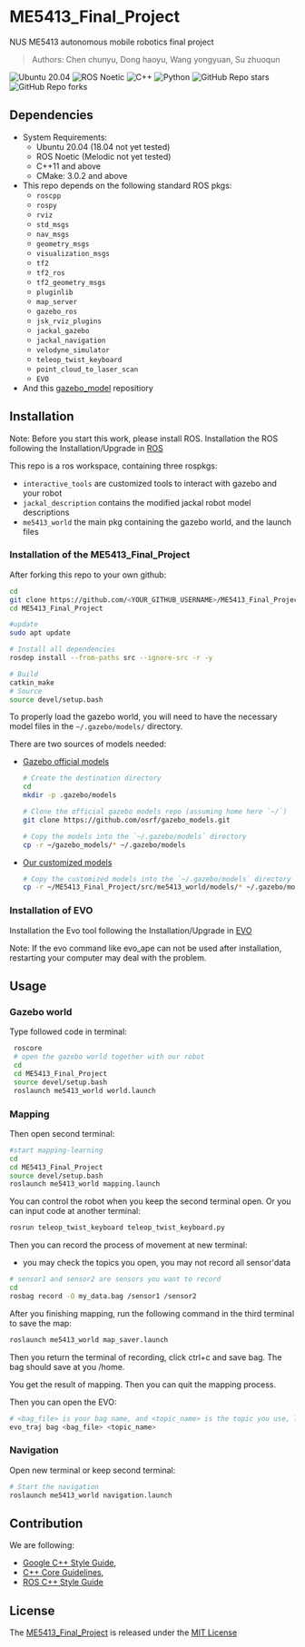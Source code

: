 # ME5413_Final_Project

NUS ME5413 autonomous mobile robotics final project
>Authors: Chen chunyu, Dong haoyu, Wang yongyuan, Su zhuoqun

![Ubuntu 20.04](https://img.shields.io/badge/OS-Ubuntu_20.04-informational?style=flat&logo=ubuntu&logoColor=white&color=2bbc8a)
![ROS Noetic](https://img.shields.io/badge/Tools-ROS_Noetic-informational?style=flat&logo=ROS&logoColor=white&color=2bbc8a)
![C++](https://img.shields.io/badge/Code-C++-informational?style=flat&logo=c%2B%2B&logoColor=white&color=2bbc8a)
![Python](https://img.shields.io/badge/Code-Python-informational?style=flat&logo=Python&logoColor=white&color=2bbc8a)
![GitHub Repo stars](https://img.shields.io/github/stars/NUS-Advanced-Robotics-Centre/ME5413_Final_Project?color=FFE333)
![GitHub Repo forks](https://img.shields.io/github/forks/NUS-Advanced-Robotics-Centre/ME5413_Final_Project?color=FFE333)

## Dependencies

* System Requirements:
  * Ubuntu 20.04 (18.04 not yet tested)
  * ROS Noetic (Melodic not yet tested)
  * C++11 and above
  * CMake: 3.0.2 and above
* This repo depends on the following standard ROS pkgs:
  * `roscpp`
  * `rospy`
  * `rviz`
  * `std_msgs`
  * `nav_msgs`
  * `geometry_msgs`
  * `visualization_msgs`
  * `tf2`
  * `tf2_ros`
  * `tf2_geometry_msgs`
  * `pluginlib`
  * `map_server`
  * `gazebo_ros`
  * `jsk_rviz_plugins`
  * `jackal_gazebo`
  * `jackal_navigation`
  * `velodyne_simulator`
  * `teleop_twist_keyboard`
  * `point_cloud_to_laser_scan` 
  * `EVO`
* And this [gazebo_model](https://github.com/osrf/gazebo_models) repositiory


## Installation

Note: Before you start this work, please install ROS. Installation the ROS following the Installation/Upgrade in [ROS](http://wiki.ros.org/noetic/Installation/Ubuntu)


This repo is a ros workspace, containing three rospkgs:

* `interactive_tools` are customized tools to interact with gazebo and your robot
* `jackal_description` contains the modified jackal robot model descriptions
* `me5413_world` the main pkg containing the gazebo world, and the launch files

### Installation of the ME5413_Final_Project

After forking this repo to your own github:

```bash
cd
git clone https://github.com/<YOUR_GITHUB_USERNAME>/ME5413_Final_Project.git
cd ME5413_Final_Project

#update
sudo apt update

# Install all dependencies
rosdep install --from-paths src --ignore-src -r -y

# Build
catkin_make
# Source 
source devel/setup.bash
```

To properly load the gazebo world, you will need to have the necessary model files in the `~/.gazebo/models/` directory.

There are two sources of models needed:

* [Gazebo official models](https://github.com/osrf/gazebo_models)
  
  ```bash
  # Create the destination directory
  cd
  mkdir -p .gazebo/models

  # Clone the official gazebo models repo (assuming home here `~/`)
  git clone https://github.com/osrf/gazebo_models.git

  # Copy the models into the `~/.gazebo/models` directory
  cp -r ~/gazebo_models/* ~/.gazebo/models
  ```

* [Our customized models](https://github.com/NUS-Advanced-Robotics-Centre/ME5413_Final_Project/tree/main/src/me5413_world/models)

  ```bash
  # Copy the customized models into the `~/.gazebo/models` directory
  cp -r ~/ME5413_Final_Project/src/me5413_world/models/* ~/.gazebo/models
  ```
  
### Installation of EVO
  
  Installation the Evo tool following the Installation/Upgrade in [EVO](https://github.com/MichaelGrupp/evo)

  Note: If the evo command like evo_ape can not be used after installation, restarting your computer may deal with the problem.

## Usage

### Gazebo world

  Type followed code in terminal:

```bash
 roscore
 # open the gazebo world together with our robot
 cd
 cd ME5413_Final_Project
 source devel/setup.bash
 roslaunch me5413_world world.launch

```

### Mapping

Then open second terminal:

```bash
#start mapping-learning
cd
cd ME5413_Final_Project
source devel/setup.bash
roslaunch me5413_world mapping.launch
```

You can control the robot when you keep the second terminal open.
Or you can input code at another terminal:

```bash
rosrun teleop_twist_keyboard teleop_twist_keyboard.py
```

Then you can record the process of movement at new terminal:

* you may check the topics you open, you may not record all sensor'data

```bash
# sensor1 and sensor2 are sensors you want to record
cd
rosbag record -O my_data.bag /sensor1 /sensor2
```

After you finishing mapping, run the following command in the third terminal to save the map:

```bash
roslaunch me5413_world map_saver.launch
```
Then you return the terminal of recording, click ctrl+c and save bag. The bag should save at you /home. 


You get the result of mapping. Then you can quit the mapping process.

Then you can open the EVO:
```bash
# <bag_file> is your bag name, and <topic_name> is the topic you use, like laser_scan. 
evo_traj bag <bag_file> <topic_name>
```

### Navigation

Open new terminal or keep second terminal:

```bash
# Start the navigation
roslaunch me5413_world navigation.launch
```


## Contribution

We are following:

* [Google C++ Style Guide](https://google.github.io/styleguide/cppguide.html),
* [C++ Core Guidelines](https://isocpp.github.io/CppCoreGuidelines/CppCoreGuidelines#main),
* [ROS C++ Style Guide](http://wiki.ros.org/CppStyleGuide)

## License

The [ME5413_Final_Project](https://github.com/NUS-Advanced-Robotics-Centre/ME5413_Final_Project) is released under the [MIT License](https://github.com/NUS-Advanced-Robotics-Centre/ME5413_Final_Project/blob/main/LICENSE)
